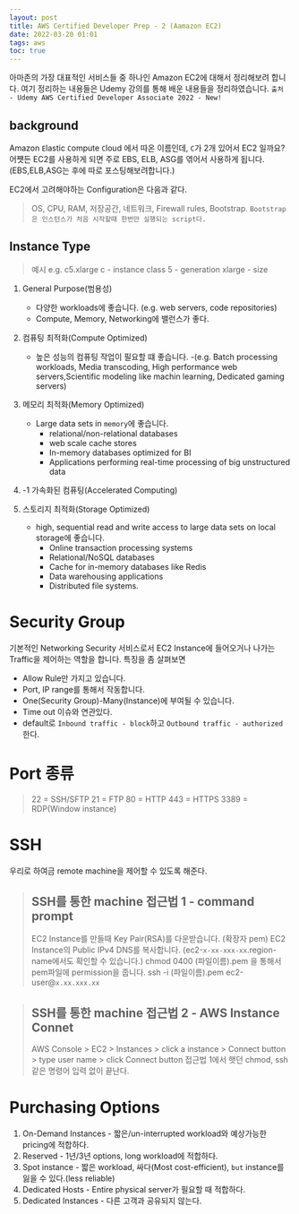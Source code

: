 ```yaml
---
layout: post
title: AWS Certified Developer Prep - 2 (Aamazon EC2)
date: 2022-03-20 01:01
tags: aws
toc: true
---
```


아마존의 가장 대표적인 서비스들 중 하나인 Amazon EC2에 대해서 정리해보려 합니다.
여기 정리하는 내용들은 Udemy 강의를 통해 배운 내용들을 정리하였습니다.
`출처 - Udemy AWS Certified Developer Associate 2022 - New!`

## background
Amazon `E`lastic `C`ompute `C`loud 에서 따온 이름인데, `C`가 2개 있어서 EC2 일까요?
어쩃든 EC2를 사용하게 되면 주로 EBS, ELB, ASG를 엮어서 사용하게 됩니다. (EBS,ELB,ASG는 후에 따로 포스팅해보려합니다.)

EC2에서 고려해야하는 Configuration은 다음과 같다.
> OS, CPU, RAM, 저장공간, 네트워크, Firewall rules, Bootstrap.
> `Bootstrap은 인스턴스가 처음 시작할때 한번만 실행되는 script다.`

## Instance Type
> 예시 e.g.
> c5.xlarge
> c - instance class
> 5 - generation
> xlarge - size

1. General Purpose(범용성)
    - 다양한 workloads에 좋습니다. (e.g. web servers, code repositories)
    - Compute, Memory, Networking에 밸런스가 좋다.

2. 컴퓨팅 최적화(Compute Optimized)
    - 높은 성능의 컴퓨팅 작업이 필요할 떄 좋습니다.
        -(e.g. Batch processing workloads, Media transcoding, High performance web servers,Scientific modeling like machin learning, Dedicated gaming servers)

3. 메모리 최적화(Memory Optimized)
    - Large data sets in `memory`에 좋습니다.
        - relational/non-relational databases
        - web scale cache stores
        - In-memory databases optimized for BI
        - Applications performing real-time processing of big unstructured data

3. -1  가속화된 컴퓨팅(Accelerated Computing)
    
4. 스토리지 최적화(Storage Optimized)
    - high, sequential read and write access to large data sets on local storage에 좋습니다.
        - Online transaction processing systems
        - Relational/NoSQL databases
        - Cache for in-memory databases like Redis
        - Data warehousing applications
        - Distributed file systems.

# Security Group
기본적인 Networking Security 서비스로서 EC2 Instance에 들어오거나 나가는 Traffic을 제어하는 역할을 합니다.
특징을 좀 살펴보면
- Allow Rule만 가지고 있습니다.
- Port, IP range를 통해서 작동합니다.
- One(Security Group)-Many(Instance)에 부여될 수 있습니다.
- Time out 이슈와 연관있다.
- default로 `Inbound traffic - block`하고 `Outbound traffic - authorized` 한다.

# Port 종류
> 22 = SSH/SFTP
> 21 = FTP
> 80 = HTTP
> 443 = HTTPS
> 3389 = RDP(Window instance)

# SSH
우리로 하여금 remote machine을 제어할 수 있도록 해준다.

> ## SSH를 통한 machine 접근법 1 - command prompt
> EC2 Instance를 만들때 Key Pair(RSA)를 다운받습니다. (확장자 pem)
> EC2 Instance의 Public IPv4 DNS를 복사합니다. (ec2-`x-xx-xxx-xx`.region-name에서도 확인할 수 있습니다.)
> chmod 0400 (파일이름).pem 을 통해서 pem파일에 permission을 줍니다.
> ssh -i (파일이름).pem ec2-user@`x.xx.xxx.xx`

> ## SSH를 통한 machine 접근법 2 - AWS Instance Connet
> AWS Console > EC2 > Instances > click a instance > Connect button > type user name > click Connect button
> 접근법 1에서 햇던 chmod, ssh 같은 명령어 입력 없이 끝난다.

# Purchasing Options
1. On-Demand Instances - 짧은/un-interrupted workload와 예상가능한 pricing에 적합하다.
2. Reserved - 1년/3년 options, long workload에 적합하다.
3. Spot instance - 짧은 workload, 싸다(Most cost-efficient), `but` instance를 잃을 수 있다.(less reliable)
4. Dedicated Hosts - Entire physical server가 필요할 때 적합하다.
5. Dedicated Instances - 다른 고객과 공유되지 않는다.